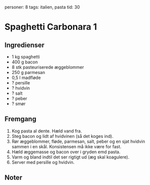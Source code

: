personer: 8
tags: italien, pasta
tid: 30

# Spaghetti Carbonara 1

## Ingredienser
  - 1 kg spaghetti
  - 400 g bacon
  - 8 stk pasteuriserede æggeblommer
  - 250 g parmesan
  - 0,5 l madfløde
  - ? persille
  - ? hvidvin
  - ? salt
  - ? peber
  - ? smør

## Fremgang
  1. Kog pasta al dente. Hæld vand fra.
  2. Steg bacon og lidt af hvidvinen (så det koges ind).
  3. Rør æggeblommer, fløde, parmesan, salt, peber og en sjat hvidvin sammen
     i en skål. Konsistensen må ikke være for fast.
  4. Hæld æggemasse og bacon over i gryden emd pasta.
  5. Varm og bland indtil det ser rigtigt ud (æg skal koagulere).
  6. Server med persille og hvidvin.

## Noter

